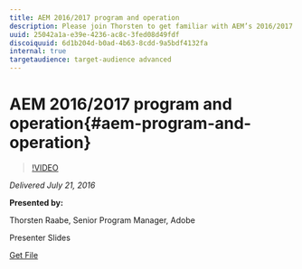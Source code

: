 ```yaml
---
title: AEM 2016/2017 program and operation
description: Please join Thorsten to get familiar with AEM’s 2016/2017 program and operations framework we are working with. With the Mobile and Livefyre teams joining the family the need for an operations model that scales has become a critical factor to support AEM’s continuous growth. Thorsten will provide an overview on how AEM planning and execution these days is organized, talk about specific goals for this year to improve AEM’s operational efficiency and how it is applicable to AEM RnD. He will end the session giving an outlook where we are heading to next year and will save some time for questions.
uuid: 25042a1a-e39e-4236-ac8c-3fed08d49fdf
discoiquuid: 6d1b204d-b0ad-4b63-8cdd-9a5bdf4132fa
internal: true
targetaudience: target-audience advanced
---
```


# AEM 2016/2017 program and operation{#aem-program-and-operation}

>[!VIDEO](https://video.tv.adobe.com/v/19697/?quality=9)

*Delivered July 21, 2016*

**Presented by:**

Thorsten Raabe, Senior Program Manager, Adobe

Presenter Slides

[Get File](assets/granitegemsaemoperations07212016thorstenraabe.pdf)
